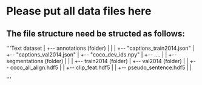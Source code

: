 # Please put all data files here

## The file structure need be structed as follows:
'''Text
dataset
    |
    +-- annotations (folder)
    |       |
    |       +-- "captions_train2014.json"
    |       +-- "captions_val2014.json"
    |       +-- "coco_dev_ids.npy"
    |       +-- ....
    |       |
    +-- segmentations (folder)
    |       |
    |       +-- train2014 (folder)
    |       +-- val2014 (folder)
    |       |
    +-- coco_all_align.hdf5
    |       |
    +-- clip_feat.hdf5
    |       |
    +-- pseudo_sentence.hdf5
    |       |

'''